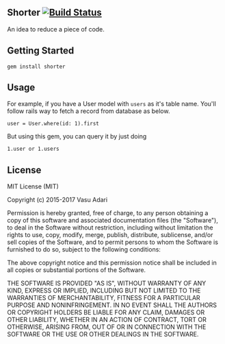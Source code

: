## Shorter [![Build Status](https://travis-ci.org/vasuakeel/shorter.svg?branch=master)](https://travis-ci.org/vasuakeel/shorter)

  An idea to reduce a piece of code.

## Getting Started

  ```
  gem install shorter
  ```

## Usage

  For example, if you have a User model with `users` as it's table name. You'll follow
  rails way to fetch a record from database as below.

  ```
  user = User.where(id: 1).first
  ```

  But using this gem, you can query it by just doing

  ```
  1.user or 1.users
  ```

## License

MIT License (MIT)

Copyright (c) 2015-2017 Vasu Adari

Permission is hereby granted, free of charge, to any person obtaining a copy of this software and associated documentation files (the "Software"), to deal in the Software without restriction, including without limitation the rights to use, copy, modify, merge, publish, distribute, sublicense, and/or sell copies of the Software, and to permit persons to whom the Software is furnished to do so, subject to the following conditions:

The above copyright notice and this permission notice shall be included in all copies or substantial portions of the Software.

THE SOFTWARE IS PROVIDED "AS IS", WITHOUT WARRANTY OF ANY KIND, EXPRESS OR IMPLIED, INCLUDING BUT NOT LIMITED TO THE WARRANTIES OF MERCHANTABILITY, FITNESS FOR A PARTICULAR PURPOSE AND NONINFRINGEMENT. IN NO EVENT SHALL THE AUTHORS OR COPYRIGHT HOLDERS BE LIABLE FOR ANY CLAIM, DAMAGES OR OTHER LIABILITY, WHETHER IN AN ACTION OF CONTRACT, TORT OR OTHERWISE, ARISING FROM, OUT OF OR IN CONNECTION WITH THE SOFTWARE OR THE USE OR OTHER DEALINGS IN THE SOFTWARE.
